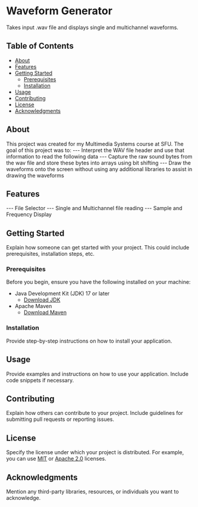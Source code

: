 # Waveform Generator
Takes input .wav file and displays single and multichannel waveforms. 

## Table of Contents

- [About](#about)
- [Features](#features)
- [Getting Started](#getting-started)
  - [Prerequisites](#prerequisites)
  - [Installation](#installation)
- [Usage](#usage)
- [Contributing](#contributing)
- [License](#license)
- [Acknowledgments](#acknowledgments)

## About

This project was created for my Multimedia Systems course at SFU. 
The goal of this project was to:
  --- Interpret the WAV file header and use that information to read the following data
  --- Capture the raw sound bytes from the wav file and store these bytes into arrays using bit shifting
  --- Draw the waveforms onto the screen without using any additional libraries to assist in drawing the waveforms

## Features
  --- File Selector
  --- Single and Multichannel file reading
  --- Sample and Frequency Display

## Getting Started

Explain how someone can get started with your project. This could include prerequisites, installation steps, etc.

### Prerequisites

Before you begin, ensure you have the following installed on your machine:

- Java Development Kit (JDK) 17 or later
  - [Download JDK](https://adoptium.net/)
- Apache Maven
  - [Download Maven](https://maven.apache.org/download.cgi)
    
### Installation

Provide step-by-step instructions on how to install your application.

## Usage

Provide examples and instructions on how to use your application. Include code snippets if necessary.

## Contributing

Explain how others can contribute to your project. Include guidelines for submitting pull requests or reporting issues.

## License

Specify the license under which your project is distributed. For example, you can use [MIT](LICENSE) or [Apache 2.0](LICENSE) licenses.

## Acknowledgments

Mention any third-party libraries, resources, or individuals you want to acknowledge.
